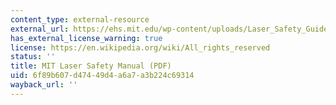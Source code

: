 ```yaml
---
content_type: external-resource
external_url: https://ehs.mit.edu/wp-content/uploads/Laser_Safety_Guide.pdf
has_external_license_warning: true
license: https://en.wikipedia.org/wiki/All_rights_reserved
status: ''
title: MIT Laser Safety Manual (PDF)
uid: 6f89b607-d474-49d4-a6a7-a3b224c69314
wayback_url: ''
---
```

